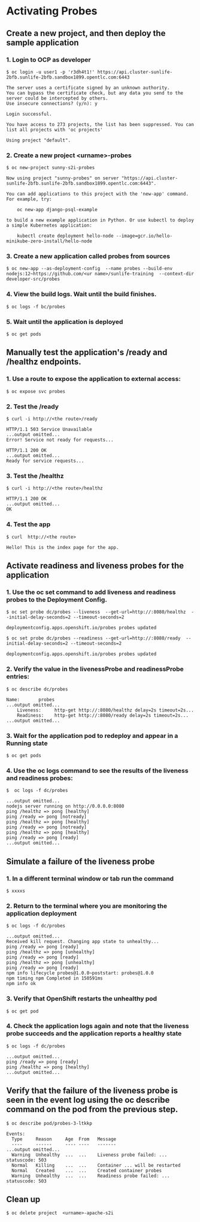 <!-- Copy and paste the converted output. -->



# Activating Probes


## Create a new project, and then deploy the sample application


### 1. Login to OCP as developer 


```
$ oc login -u user1 -p 'r3dh4t1!' https://api.cluster-sunlife-2bfb.sunlife-2bfb.sandbox1899.opentlc.com:6443
```



```
The server uses a certificate signed by an unknown authority.
You can bypass the certificate check, but any data you send to the server could be intercepted by others.
Use insecure connections? (y/n): y

Login successful.

You have access to 273 projects, the list has been suppressed. You can list all projects with 'oc projects'

Using project "default".
```



### 2. Create a new project &lt;urname>-probes


```
$ oc new-project sunny-s2i-probes
```



```
Now using project "sunny-probes" on server "https://api.cluster-sunlife-2bfb.sunlife-2bfb.sandbox1899.opentlc.com:6443".

You can add applications to this project with the 'new-app' command. For example, try:

    oc new-app django-psql-example

to build a new example application in Python. Or use kubectl to deploy a simple Kubernetes application:

    kubectl create deployment hello-node --image=gcr.io/hello-minikube-zero-install/hello-node

```



### 3. Create a new application called probes from sources 


```
$ oc new-app --as-deployment-config  --name probes --build-env  nodejs:12~https://github.com/<ur name>/sunlife-training  --context-dir developer-src/probes

```



### 4. View the build logs. Wait until the build finishes.


```
$ oc logs -f bc/probes
```



### 5. Wait until the application is deployed


```
$ oc get pods
```



## Manually test the application's /ready and /healthz endpoints.


### 1. Use a route to expose the application to external access:


```
$ oc expose svc probes
```



### 2. Test the /ready


```
$ curl -i http://<the route>/ready
```



```
HTTP/1.1 503 Service Unavailable
...output omitted...
Error! Service not ready for requests...

HTTP/1.1 200 OK
...output omitted...
Ready for service requests...

```



### 3. Test the /healthz


```
$ curl -i http://<the route>/healthz
```



```
HTTP/1.1 200 OK
...output omitted...
OK
```



### 4. Test the app


```
$ curl  http://<the route>
```



```
Hello! This is the index page for the app.
```



## Activate readiness and liveness probes for the application


### 1. Use the oc set command to add liveness and readiness probes to the Deployment Config.


```
$ oc set probe dc/probes --liveness  --get-url=http://:8080/healthz  --initial-delay-seconds=2 --timeout-seconds=2

```



```
deploymentconfig.apps.openshift.io/probes probes updated
```



```
$ oc set probe dc/probes --readiness --get-url=http://:8080/ready  --initial-delay-seconds=2 --timeout-seconds=2
```



```
deploymentconfig.apps.openshift.io/probes probes updated
```



### 2. Verify the value in the livenessProbe and readinessProbe entries:


```
$ oc describe dc/probes
```



```
Name:		probes
...output omitted...
    Liveness:     http-get http://:8080/healthz delay=2s timeout=2s...
    Readiness:    http-get http://:8080/ready delay=2s timeout=2s...
...output omitted...
```



### 3. Wait for the application pod to redeploy and appear in a Running state


```
$ oc get pods
```



### 4. Use the oc logs command to see the results of the liveness and readiness probes:


```
$  oc logs -f dc/probes
```



```
...output omitted...
nodejs server running on http://0.0.0.0:8080
ping /healthz => pong [healthy]
ping /ready => pong [notready]
ping /healthz => pong [healthy]
ping /ready => pong [notready]
ping /healthz => pong [healthy]
ping /ready => pong [ready]
...output omitted...
```



## Simulate a failure of the liveness probe


### 1. In a different terminal window or tab run the command


```
$ xxxxs
```



### 2. Return to the terminal where you are monitoring the application deployment


```
$ oc logs -f dc/probes
```



```
...output omitted...
Received kill request. Changing app state to unhealthy...
ping /ready => pong [ready]
ping /healthz => pong [unhealthy]
ping /ready => pong [ready]
ping /healthz => pong [unhealthy]
ping /ready => pong [ready]
npm info lifecycle probes@1.0.0~poststart: probes@1.0.0
npm timing npm Completed in 150591ms
npm info ok
```



### 3. Verify that OpenShift restarts the unhealthy pod


```
$ oc get pod
```



### 4. Check the application logs again and note that the liveness probe succeeds and the application reports a healthy state


```
$ oc logs -f dc/probes
```



```
...output omitted...
ping /ready => pong [ready]
ping /healthz => pong [healthy]
...output omitted...
```



## Verify that the failure of the liveness probe is seen in the event log using the oc describe command on the pod from the previous step.


```
$ oc describe pod/probes-3-ltkkp

```



```
Events:
  Type     Reason     Age  From   Message
  ----     ------     ---- ----   -------
...output omitted...
  Warning  Unhealthy  ...  ...    Liveness probe failed: ... statuscode: 503
  Normal   Killing    ...  ...    Container ... will be restarted
  Normal   Created    ...  ...    Created container probes
  Warning  Unhealthy  ...  ...    Readiness probe failed: ... statuscode: 503

```



## Clean up


```
$ oc delete project  <urname>-apache-s2i
```


